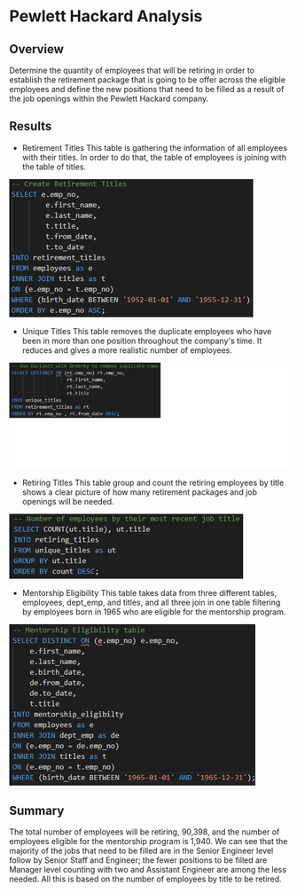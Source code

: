 # Pewlett Hackard Analysis

## Overview
Determine the quantity of employees that will be retiring in order to establish the retirement package that is going to be offer across the eligible employees and define the new positions that need to be filled as a result of the job openings within the Pewlett Hackard company.

## Results
- Retirement Titles
This table is gathering the information of all employees with their titles. In order to do that, the table of employees is joining with the table of titles.

![graph1](Resources/retirement_titles.png)

- Unique Titles
This table removes the duplicate employees who have been in more than one position throughout the company's time. It reduces and gives a more realistic number of employees.

![graph2](Resources/unique_titles.png)

- Retiring Titles
This table group and count the retiring employees by title shows a clear picture of how many retirement packages and job openings will be needed.

![graph3](Resources/retiring_titles.png)

- Mentorship Eligibility
This table takes data from three different tables, employees, dept_emp, and titles, and all three join in one table filtering by employees born in 1965 who are eligible for the mentorship program.

![graph4](Resources/menthorship_eligibility.png)

## Summary
The total number of employees will be retiring, 90,398, and the number of employees eligible for the mentorship program is 1,940. We can see that the majority of the jobs that need to be filled are in the Senior Engineer level follow by Senior Staff and Engineer; the fewer positions to be filled are Manager level counting with two and Assistant Engineer are among the less needed. All this is based on the number of employees by title to be retired.
